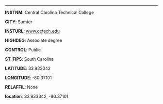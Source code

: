 
---
**INSTNM**: Central Carolina Technical College

**CITY**: Sumter

**INSTURL**: www.cctech.edu

**HIGHDEG**: Associate degree

**CONTROL**: Public

**ST_FIPS**: South Carolina

**LATITUDE**: 33.933342

**LONGITUDE**: -80.37101

**RELAFFIL**: None

**location**: 33.933342, -80.37101